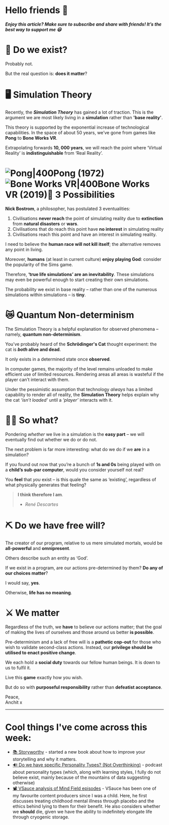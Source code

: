 **Hello friends 💙**
===================

***Enjoy this article? Make sure to subscribe and share with friends! It’s the best way to support me 😃***

🎇 Do we exist?
==============

Probably not.

But the real question is: **does it matter**?

🖥 Simulation Theory
===================

Recently, the ***Simulation Theory*** has gained a lot of traction. This is the argument we are most likely living in a **simulation** rather than **'base reality'**.

This theory is supported by the exponential increase of technological capabilities. In the space of about 50 years, we’ve gone from games like **Pong** to **Bone Works VR**.

Extrapolating forwards **10, 000 years**, we will reach the point where ‘Virtual Reality’ is **indistinguishable** from ‘Real Reality’.

![Pong|400](https://c.tenor.com/2gyJVMt_L6wAAAAC/pong-video-game.gif)Pong (1972)![Bone Works VR|400](https://thumbs.gfycat.com/SaneRepentantAnchovy-max-1mb.gif)Bone Works VR (2019)🤔 3 Possibilities
=================

**Nick Bostrom**, a philosopher, has postulated 3 eventualities:

1. Civilisations **never reach** the point of simulating reality due to **extinction** from **natural disasters** or **wars**.
2. Civilisations that do reach this point have **no interest** in simulating reality
3. Civilisations reach this point and have an interest in simulating reality.

I need to believe the **human race will not kill itself**; the alternative removes any point in living.

Moreover, **humans** (at least in current culture) **enjoy playing God**: consider the popularity of the Sims game.

Therefore, **‘true life simulations’ are an inevitability**. These simulations may even be powerful enough to start creating their own simulations.

The probability we exist in base reality – rather than one of the numerous simulations within simulations – is **tiny**.

😿 Quantum Non-determinism
=========================

The Simulation Theory is a helpful explanation for observed phenomena – namely, **quantum non-determinism**.

You’ve probably heard of the **Schrödinger's Cat** thought experiment: the cat is ***both* alive and dead**.

It only exists in a determined state once **observed**.

In computer games, the majority of the level remains unloaded to make efficient use of limited resources. Rendering areas all areas is wasteful if the player can’t interact with them.

Under the pessimistic assumption that technology *always* has a limited capability to render all of reality, the **Simulation Theory** helps explain why the cat *‘isn’t loaded’* until a *‘player’* interacts with it.

🧘‍♀️ So what?
=============

Pondering *whether* we live in a simulation is the **easy part** – we will eventually find out whether we do or do not.

The next problem is far more interesting: what do we do if we **are** in a simulation?

If you found out now that you’re a bunch of **1s and 0s** being played with on a **child’s sub-par computer**, would you consider yourself not real?

You **feel** that *you* exist – is this quale the same as ‘existing’, regardless of what physically generates that feeling?


> **I think therefore I am**.  
> - *René Descartes*

⛏ Do we have free will?
=======================

The creator of our program, relative to us mere simulated mortals, would be **all-powerful** and **omnipresent**.

Others describe such an entity as ‘God’.

If we exist in a program, are our actions pre-determined by them? **Do any of our choices matter**?

I would say, **yes**.

Otherwise, **life has no meaning**.

⚔ We matter
===========

Regardless of the truth, we **have** to believe our actions matter; that the goal of making the lives of ourselves and those around us better **is possible**.

Pre-determinism and a lack of free will is a **pathetic cop-out** for those who wish to validate second-class actions. Instead, our **privilege should be utilised to enact positive change**.

We each hold a **social duty** towards our fellow human beings. It is down to us to fulfil it.

Live this **game** exactly how you wish.

But do so with **purposeful responsibility** rather than **defeatist acceptance**.

Peace,  
Anchit x



---

Cool things I've come across this week:
=======================================

* [📚 Storyworthy](https://books.google.co.uk/books/about/Storyworthy.html?id=ZoRZDwAAQBAJ&source=kp_book_description&redir_esc=y) - started a new book about how to improve your storytelling and why it matters.
* [🔊 Do we have specific Personality Types? (Not Overthinking)](https://open.spotify.com/episode/2Hf2HoZFSRDPVYMqGK1dP6?si=oQwTCXhhRfqbYX_2evCO6g&dl_branch=1) - podcast about personality types (which, along with learning styles, I fully do not believe exist, mainly because of the mountains of data suggesting otherwise)
* [📽 VSauce analysis of Mind Field episodes](https://youtu.be/b0cakXwiZ8s) - VSauce has been one of my favourite content producers since I was a child. Here, he first discusses treating childhood mental illness through placebo and the ethics behind lying to them for their benefit. He also considers whether we **should** die, given we have the ability to indefinitely elongate life through cryogenic storage.
